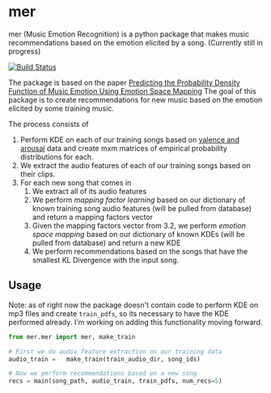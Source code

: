 # mer

mer (Music Emotion Recognition) is a python package that makes music recommendations based on the emotion elicited by a song. (Currently still in progress)

[![Build Status](https://travis-ci.com/j-cahill/mer.svg?branch=master)](https://travis-ci.com/j-cahill/mer)



The package is based on the paper [Predicting the Probability Density Function of
Music Emotion Using Emotion Space Mapping](<https://ieeexplore.ieee.org/document/7745959>) The goal of this package is to create recommendations for new music based on the emotion elicited by some training music.

The process consists of

1.  Perform KDE on each of our training songs based on [valence and arousal](<https://cxl.com/blog/valence-arousal-and-how-to-kindle-an-emotional-fire/>) data and create mxm matrices of empirical probability distributions for each.
2. We extract the audio features of each of our training songs based on their clips.
3. For each new song that comes in
   1. We extract all of its audio features
   2. We perform *mapping factor learning*  based on our dictionary of known training song audio features (will be pulled from database) and return a mapping factors vector
   3. Given the mapping factors vector from 3.2, we perform *emotion space mapping* based on our dictionary of known KDEs (will be pulled from database) and return a new KDE
   4. We perform recommendations based on the songs that have the smallest KL Divergence with the input song.



## Usage

Note: as of right now the package doesn't contain code to perform KDE on mp3 files and create `train_pdfs`, so its necessary to have the KDE performed already.  I'm working on adding this functionality moving forward.

```python
from mer.mer import mer, make_train

# First we do audio feature extraction on our training data
audio_train = 	make_train(train_audio_dir, song_ids)

# Now we perform recommendations based on a new song
recs = main(song_path, audio_train, train_pdfs, num_recs=5)
```


